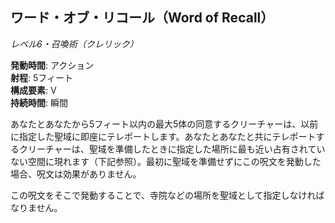 ## ワード・オブ・リコール（Word of Recall）
*レベル6・召喚術（クレリック）*

**発動時間**: アクション  
**射程**: 5フィート  
**構成要素**: V  
**持続時間**: 瞬間

あなたとあなたから5フィート以内の最大5体の同意するクリーチャーは、以前に指定した聖域に即座にテレポートします。あなたとあなたと共にテレポートするクリーチャーは、聖域を準備したときに指定した場所に最も近い占有されていない空間に現れます（下記参照）。最初に聖域を準備せずにこの呪文を発動した場合、呪文は効果がありません。

この呪文をそこで発動することで、寺院などの場所を聖域として指定しなければなりません。
